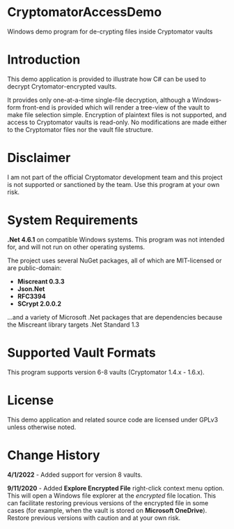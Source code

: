 # CryptomatorAccessDemo
Windows demo program for de-crypting files inside Cryptomator vaults

# Introduction
This demo application is provided to illustrate how C# can be used to decrypt Crytomator-encrypted vaults.

It provides only one-at-a-time single-file decryption, although a Windows-form front-end is provided which will render a tree-view of the vault to make file selection simple.  Encryption of plaintext files is not supported, and access to Cryptomator vaults is read-only.  No modifications are made either to the Cryptomator files nor the vault file structure.

# Disclaimer
I am not part of the official Cryptomator development team and this project is not supported or sanctioned by the team.  Use this program at your own risk.

# System Requirements
**.Net 4.6.1** on compatible Windows systems.  This program was not intended for, and will not run on other operating systems.

The project uses several NuGet packages, all of which are MIT-licensed or are public-domain:

- **Miscreant 0.3.3** 
- **Json.Net**
- **RFC3394**
- **SCrypt 2.0.0.2**

...and a variety of Microsoft .Net packages that are dependencies because the Miscreant library targets .Net Standard  1.3

# Supported Vault Formats
This program supports version 6-8 vaults (Cryptomator 1.4.x - 1.6.x).


# License
This demo application and related source code are licensed under GPLv3 unless otherwise noted.


# Change History

**4/1/2022** - Added support for version 8 vaults. 

**9/11/2020** - Added **Explore Encrypted File** right-click context menu option.  This will open a Windows file explorer at the *encrypted* file location.  This can facilitate restoring previous versions of the encrypted file in some cases (for example, when the vault is stored on **Microsoft OneDrive**).  Restore previous versions with caution and at your own risk.
